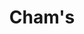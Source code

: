 ---
title: "Cham's"
url: /cagayan-de-oro-city/chams-general-capistrano-street/
shop: convenience
---